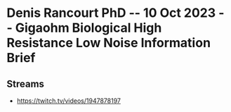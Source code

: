 # Denis Rancourt PhD -- 10 Oct 2023 -- Gigaohm Biological High Resistance Low Noise Information Brief

## Streams
- https://twitch.tv/videos/1947878197


